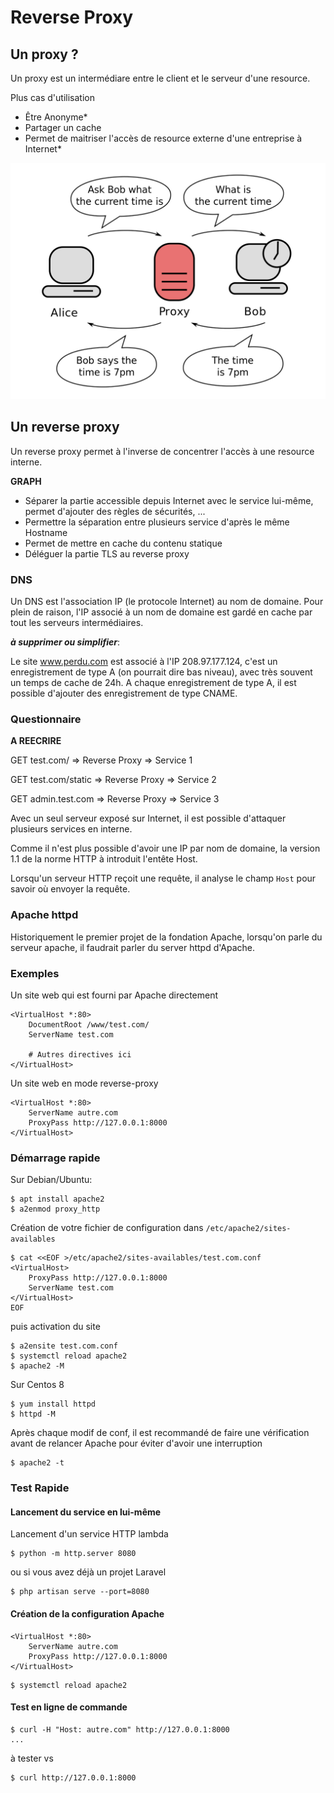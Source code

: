 # Reverse Proxy

## Un proxy ?

Un proxy est un intermédiare entre le client et le serveur d'une resource.

Plus cas d'utilisation

- Être Anonyme*
- Partager un cache
- Permet de maitriser l'accès de resource externe d'une entreprise à Internet*

![Proxy](1280px-Proxy_concept_en.svg.png)

## Un reverse proxy

Un reverse proxy permet à l'inverse de concentrer l'accès à une resource interne.

**GRAPH**

- Séparer la partie accessible depuis Internet avec le service lui-même, permet d'ajouter des règles de sécurités, ...
- Permettre la séparation entre plusieurs service d'après le même Hostname
- Permet de mettre en cache du contenu statique 
- Déléguer la partie TLS au reverse proxy

### DNS

Un DNS est l'association IP (le protocole Internet) au nom de domaine.
Pour plein de raison, l'IP associé à un nom de domaine est gardé en cache par tout les serveurs intermédiaires.

***à supprimer ou simplifier***:

Le site www.perdu.com est associé à l'IP 208.97.177.124, c'est un enregistrement de type A (on pourrait dire bas niveau), avec très souvent un temps de cache de 24h.
A chaque enregistrement de type A, il est possible d'ajouter des enregistrement de type CNAME.

### Questionnaire

**A REECRIRE**

GET test.com/ => Reverse Proxy => Service 1

GET test.com/static => Reverse Proxy => Service 2

GET admin.test.com => Reverse Proxy => Service 3

Avec un seul serveur exposé sur Internet, il est possible d'attaquer plusieurs services en interne.

Comme il n'est plus possible d'avoir une IP par nom de domaine, la version 1.1 de la norme HTTP à introduit l'entête Host.

Lorsqu'un serveur HTTP reçoit une requête, il analyse le champ `Host` pour savoir où envoyer la requête.


### Apache httpd

Historiquement le premier projet de la fondation Apache, lorsqu'on parle 
du serveur apache, il faudrait parler du server httpd d'Apache. 

### Exemples

Un site web qui est fourni par Apache directement

```
<VirtualHost *:80>
    DocumentRoot /www/test.com/
    ServerName test.com 

    # Autres directives ici
</VirtualHost>
```

Un site web en mode reverse-proxy

```
<VirtualHost *:80>
    ServerName autre.com
    ProxyPass http://127.0.0.1:8000
</VirtualHost>
```

### Démarrage rapide

Sur Debian/Ubuntu:

```
$ apt install apache2
$ a2enmod proxy_http
```

Création de votre fichier de configuration dans `/etc/apache2/sites-availables`

```
$ cat <<EOF >/etc/apache2/sites-availables/test.com.conf
<VirtualHost>
    ProxyPass http://127.0.0.1:8000
    ServerName test.com
</VirtualHost>
EOF
```
puis activation du site
```
$ a2ensite test.com.conf
$ systemctl reload apache2
$ apache2 -M
```


Sur Centos 8

```
$ yum install httpd
$ httpd -M
```

Après chaque modif de conf, il est recommandé de faire une vérification avant de relancer Apache pour éviter d'avoir une interruption 
```
$ apache2 -t
```


### Test Rapide

#### Lancement du service en lui-même
Lancement d'un service HTTP lambda
```
$ python -m http.server 8080
```
ou si vous avez déjà un projet Laravel
```
$ php artisan serve --port=8080
```

#### Création de la configuration Apache

```
<VirtualHost *:80>
    ServerName autre.com
    ProxyPass http://127.0.0.1:8000
</VirtualHost>
```

```
$ systemctl reload apache2
```

#### Test en ligne de commande

```
$ curl -H "Host: autre.com" http://127.0.0.1:8000
...
```
à tester vs
```
$ curl http://127.0.0.1:8000
```
